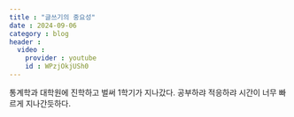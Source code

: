 ```yaml
---
title : "글쓰기의 중요성"
date : 2024-09-06
category : blog
header :
  video :
    provider : youtube
    id : WPzjOkjUSh0
---
```


통계학과 대학원에 진학하고 벌써 1학기가 지나갔다. 공부하랴 적응하랴 시간이 너무 빠르게 지나간듯하다.